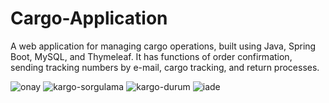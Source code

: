 # Cargo-Application
A web application for managing cargo operations, built using Java, Spring Boot, MySQL, and Thymeleaf. It has functions of order confirmation, sending tracking numbers by e-mail, cargo tracking, and return processes.

![onay](https://user-images.githubusercontent.com/60064079/179351760-e3da6ba1-b7f2-4270-8038-c578c94180d7.png)
![kargo-sorgulama](https://user-images.githubusercontent.com/60064079/179351762-222a5de6-a87f-4275-8075-ffe0725ab001.png)
![kargo-durum](https://user-images.githubusercontent.com/60064079/179351764-d2c2baf9-5d7c-425b-bef1-0294d1917bbc.png)
![iade](https://user-images.githubusercontent.com/60064079/179351767-5e6437d3-8fad-4098-8c2a-c213a7999814.png)


